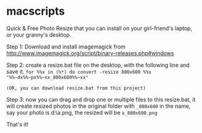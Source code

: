 macscripts
==========

Quick & Free Photo Resize that you can install on your girl-friend's laptop, or your granny's desktop.


Step 1: Download and install imagemagick from http://www.imagemagick.org/script/binary-releases.php#windows

Step 2: create a resize.bat file on the desktop, with the following line and save it.
    `for %%x in (%*) do convert -resize 800x600 %%x "%%~dx%%~px%%~nx_800x600%%~xx"`

    (OR, you can download resize.bat from this project)

Step 3: now you can drag and drop one or multiple files to this resize.bat, it will create resized photos in the original folder with `_800x600` in the name, say your photo is d:\a.png, the resized will be `a_800x600.png`


That's it!
